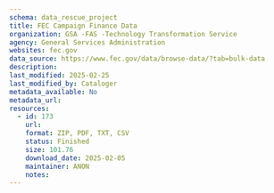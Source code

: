 ```yaml
---
schema: data_rescue_project 
title: FEC Campaign Finance Data
organization: GSA -FAS -Technology Transformation Service
agency: General Services Administration
websites: fec.gov
data_source: https://www.fec.gov/data/browse-data/?tab=bulk-data
description: 
last_modified: 2025-02-25
last_modified_by: Cataloger
metadata_available: No
metadata_url: 
resources:
  - id: 173
    url: 
    format: ZIP, PDF, TXT, CSV
    status: Finished
    size: 101.76
    download_date: 2025-02-05
    maintainer: ANON
    notes: 
---
```

